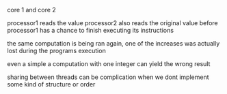 core 1 and core 2

processor1 reads the value
processor2 also reads the original value before processor1 has a chance to finish executing its instructions

the same computation is being ran again, one of the increases was actually lost during the programs execution

even a simple a computation with one integer can yield the wrong result

sharing between threads can be complication when we dont implement some kind of structure or order 
